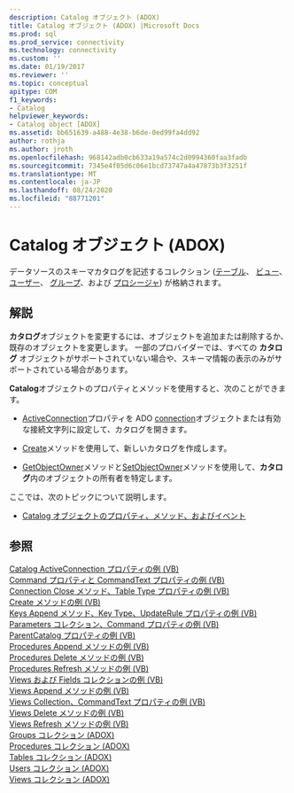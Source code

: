 ```yaml
---
description: Catalog オブジェクト (ADOX)
title: Catalog オブジェクト (ADOX) |Microsoft Docs
ms.prod: sql
ms.prod_service: connectivity
ms.technology: connectivity
ms.custom: ''
ms.date: 01/19/2017
ms.reviewer: ''
ms.topic: conceptual
apitype: COM
f1_keywords:
- Catalog
helpviewer_keywords:
- Catalog object [ADOX]
ms.assetid: bb651639-a488-4e38-b6de-0ed99fa4dd92
author: rothja
ms.author: jroth
ms.openlocfilehash: 968142adb0cb633a19a574c2d0994360faa3fadb
ms.sourcegitcommit: 7345e4f05d6c06e1bcd73747a4a47873b3f3251f
ms.translationtype: MT
ms.contentlocale: ja-JP
ms.lasthandoff: 08/24/2020
ms.locfileid: "88771201"
---
```

# <a name="catalog-object-adox"></a>Catalog オブジェクト (ADOX)
データソースのスキーマカタログを記述するコレクション ([テーブル](./tables-collection-adox.md)、 [ビュー](./views-collection-adox.md)、 [ユーザー](./users-collection-adox.md)、 [グループ](./groups-collection-adox.md)、および [プロシージャ](./procedures-collection-adox.md)) が格納されます。  
  
## <a name="remarks"></a>解説  
 **カタログ**オブジェクトを変更するには、オブジェクトを追加または削除するか、既存のオブジェクトを変更します。 一部のプロバイダーでは、すべての **カタログ** オブジェクトがサポートされていない場合や、スキーマ情報の表示のみがサポートされている場合があります。  
  
 **Catalog**オブジェクトのプロパティとメソッドを使用すると、次のことができます。  
  
-   [ActiveConnection](./activeconnection-property-adox.md)プロパティを ADO [connection](../ado-api/connection-object-ado.md)オブジェクトまたは有効な接続文字列に設定して、カタログを開きます。  
  
-   [Create](./create-method-adox.md)メソッドを使用して、新しいカタログを作成します。  
  
-   [GetObjectOwner](./getobjectowner-method-adox.md)メソッドと[SetObjectOwner](./setobjectowner-method.md)メソッドを使用して、**カタログ**内のオブジェクトの所有者を特定します。  
  
 ここでは、次のトピックについて説明します。  
  
-   [Catalog オブジェクトのプロパティ、メソッド、およびイベント](./catalog-object-properties-methods-and-events.md)  
  
## <a name="see-also"></a>参照  
 [Catalog ActiveConnection プロパティの例 (VB)](./catalog-activeconnection-property-example-vb.md)   
 [Command プロパティと CommandText プロパティの例 (VB)](./command-and-commandtext-properties-example-vb.md)   
 [Connection Close メソッド、Table Type プロパティの例 (VB)](./connection-close-method-table-type-property-example-vb.md)   
 [Create メソッドの例 (VB)](./create-method-example-vb.md)   
 [Keys Append メソッド、Key Type、UpdateRule プロパティの例 (VB)](./keys-append-method-key-type-relatedcolumn-relatedtable-example-vb.md)   
 [Parameters コレクション、Command プロパティの例 (VB)](./parameters-collection-command-property-example-vb.md)   
 [ParentCatalog プロパティの例 (VB)](./parentcatalog-property-example-vb.md)   
 [Procedures Append メソッドの例 (VB)](./procedures-append-method-example-vb.md)   
 [Procedures Delete メソッドの例 (VB)](./procedures-delete-method-example-vb.md)   
 [Procedures Refresh メソッドの例 (VB)](./procedures-refresh-method-example-vb.md)   
 [Views および Fields コレクションの例 (VB)](./views-and-fields-collections-example-vb.md)   
 [Views Append メソッドの例 (VB)](./views-append-method-example-vb.md)   
 [Views Collection、CommandText プロパティの例 (VB)](./views-collection-commandtext-property-example-vb.md)   
 [Views Delete メソッドの例 (VB)](./views-delete-method-example-vb.md)   
 [Views Refresh メソッドの例 (VB)](./views-refresh-method-example-vb.md)   
 [Groups コレクション (ADOX)](./groups-collection-adox.md)   
 [Procedures コレクション (ADOX)](./procedures-collection-adox.md)   
 [Tables コレクション (ADOX)](./tables-collection-adox.md)   
 [Users コレクション (ADOX)](./users-collection-adox.md)   
 [Views コレクション (ADOX)](./views-collection-adox.md)